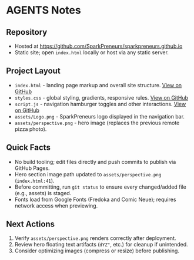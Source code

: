 # AGENTS Notes

## Repository
- Hosted at https://github.com/SparkPreneurs/sparkpreneurs.github.io
- Static site; open `index.html` locally or host via any static server.

## Project Layout
- `index.html` - landing page markup and overall site structure. [View on GitHub](https://github.com/SparkPreneurs/sparkpreneurs.github.io/blob/main/index.html)
- `styles.css` - global styling, gradients, responsive rules. [View on GitHub](https://github.com/SparkPreneurs/sparkpreneurs.github.io/blob/main/styles.css)
- `script.js` - navigation hamburger toggles and other interactions. [View on GitHub](https://github.com/SparkPreneurs/sparkpreneurs.github.io/blob/main/script.js)
- `assets/Logo.png` - SparkPreneurs logo displayed in the navigation bar.
- `assets/perspective.png` - hero image (replaces the previous remote pizza photo).

## Quick Facts
- No build tooling; edit files directly and push commits to publish via GitHub Pages.
- Hero section image path updated to `assets/perspective.png` (`index.html:41`).
- Before committing, run `git status` to ensure every changed/added file (e.g., assets) is staged.
- Fonts load from Google Fonts (Fredoka and Comic Neue); requires network access when previewing.

## Next Actions
1. Verify `assets/perspective.png` renders correctly after deployment.
2. Review hero floating text artifacts (`dYZ"`, etc.) for cleanup if unintended.
3. Consider optimizing images (compress or resize) before publishing.
